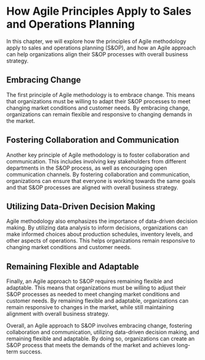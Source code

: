 How Agile Principles Apply to Sales and Operations Planning
================================================================================================================

In this chapter, we will explore how the principles of Agile methodology apply to sales and operations planning (S\&OP), and how an Agile approach can help organizations align their S\&OP processes with overall business strategy.

Embracing Change
----------------

The first principle of Agile methodology is to embrace change. This means that organizations must be willing to adapt their S\&OP processes to meet changing market conditions and customer needs. By embracing change, organizations can remain flexible and responsive to changing demands in the market.

Fostering Collaboration and Communication
-----------------------------------------

Another key principle of Agile methodology is to foster collaboration and communication. This includes involving key stakeholders from different departments in the S\&OP process, as well as encouraging open communication channels. By fostering collaboration and communication, organizations can ensure that everyone is working towards the same goals and that S\&OP processes are aligned with overall business strategy.

Utilizing Data-Driven Decision Making
-------------------------------------

Agile methodology also emphasizes the importance of data-driven decision making. By utilizing data analysis to inform decisions, organizations can make informed choices about production schedules, inventory levels, and other aspects of operations. This helps organizations remain responsive to changing market conditions and customer needs.

Remaining Flexible and Adaptable
--------------------------------

Finally, an Agile approach to S\&OP requires remaining flexible and adaptable. This means that organizations must be willing to adjust their S\&OP processes as needed to meet changing market conditions and customer needs. By remaining flexible and adaptable, organizations can remain responsive to changes in the market, while still maintaining alignment with overall business strategy.

Overall, an Agile approach to S\&OP involves embracing change, fostering collaboration and communication, utilizing data-driven decision making, and remaining flexible and adaptable. By doing so, organizations can create an S\&OP process that meets the demands of the market and achieves long-term success.
